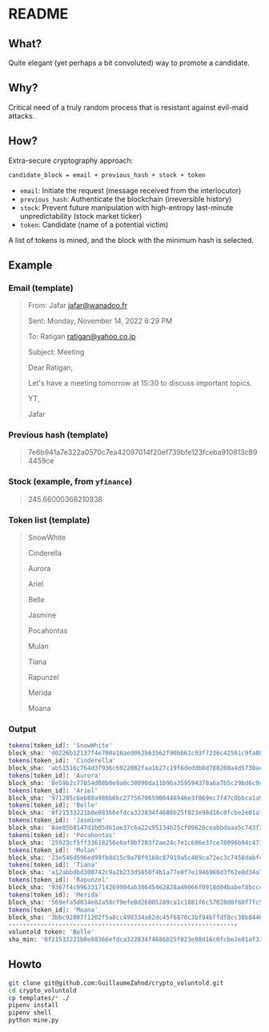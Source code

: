 # README

## What? 

Quite elegant (yet perhaps a bit convoluted) way to promote a candidate.

## Why?

Critical need of a truly random process that is resistant against evil-maid attacks.

## How? 

Extra-secure cryptography approach:

```sh
candidate_block = email + previous_hash + stock + token
```

- `email`: Initiate the request (message received from the interlocutor)
- `previous_hash`: Authenticate the blockchain (irreversible history)
- `stock`: Prevent future manipulation with high-entropy last-minute unpredictability (stock market ticker)
- `token`: Candidate (name of a potential victim)

A list of tokens is mined, and the block with the minimum hash is selected.

## Example

### Email (template)

> From: Jafar <jafar@wanadoo.fr>
> 
> Sent: Monday, November 14, 2022 6:29 PM
> 
> To: Ratigan <ratigan@yahoo.co.jp>
> 
> Subject: Meeting
> 
> Dear Ratigan,
> 
> Let's have a meeting tomorrow at 15:30 to discuss important topics. 
> 
> YT,
> 
> Jafar

### Previous hash (template)

> 7e6b941a7e322a0570c7ea42097014f20ef739bfe123fceba910813c894459ce

### Stock (example, from `yfinance`)

> 245.66000366210938

### Token list (template)

> SnowWhite
>
> Cinderella
>
> Aurora
>
> Ariel
>
> Belle
>
> Jasmine
>
> Pocahontas
>
> Mulan
>
> Tiana
>
> Rapunzel
>
> Merida
>
> Moana

### Output

```sh
tokens[token_id]: 'SnowWhite'
block_sha: 'd0226b12137f4e700a16aed062b63562f90bb61c93f7236c42501c9fa80489a8'
tokens[token_id]: 'Cinderella'
block_sha: 'ab51516c764d3f936c6922082faa1b27c19f6deddb0d780208a4d5730acac9f4'
tokens[token_id]: 'Aurora'
block_sha: '8e59b2c77054d08b0e9a9c38090da11b96a359594378a6a7b5c29bd6c9c6a658'
tokens[token_id]: 'Ariel'
block_sha: '971285c6eb80a986b6bc277567065900448946e3f069ec7f47c0bbca1a985809'
tokens[token_id]: 'Belle'
block_sha: '0f21533221b0e08366efdca322834f4686b25f023e98d16c0fcbe2e01af3319f'
tokens[token_id]: 'Jasmine'
block_sha: '8ae05b8147d1b05d61ae37c6a22c95134b25cf09626ceabbdaaa5c743f3dbf74'
tokens[token_id]: 'Pocahontas'
block_sha: '25923cf5ff33618256e6af0bf283f2ae24c7e1c686e37ce78096b94c4716195d'
tokens[token_id]: 'Mulan'
block_sha: '23e546d596ed99fb8d15c9a78f9160c87919a5c469ca72ec3c7458dabf4adc33'
tokens[token_id]: 'Tiana'
block_sha: 'a12abbdbd300742c9a2b233d5650f4b1a77e0f7e1946960d3f62e8d34a79ae52'
tokens[token_id]: 'Rapunzel'
block_sha: '9367f4c996331714269994ab30645462828a49066f0918d04babef8bcc4093db'
tokens[token_id]: 'Merida'
block_sha: '569efa5d034e82a58cf9efe8d26005289ca1c1881f6c57028d0f60f7fc524f45'
tokens[token_id]: 'Moana'
block_sha: '3bbc92807f1202f5a8cc498334a62dc45f6870c3bf94bffdf8cc38b84462d4f9'
----------------------------------------------------------------
voluntold token: 'Belle'
sha_min: '0f21533221b0e08366efdca322834f4686b25f023e98d16c0fcbe2e01af3319f'
```

## Howto

```sh
git clone git@github.com:GuillaumeZahnd/crypto_voluntold.git
cd crypto_voluntold
cp templates/* ./
pipenv install
pipenv shell
python mine.py
```
